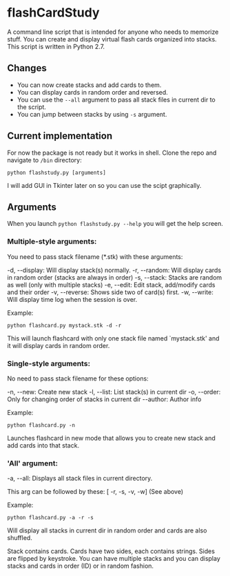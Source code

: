 # flashCardStudy

A command line script that is intended for anyone who needs to memorize stuff. You can create and display virtual flash cards organized into stacks. This script is written in Python 2.7.

## Changes

- You can now create stacks and add cards to them.
- You can display cards in random order and reversed.
- You can use the `--all` argument to pass all stack files in current dir to the script.
- You can jump between stacks by using `-s` argument.

## Current implementation

For now the package is not ready but it works in shell. Clone the repo and navigate to `/bin` directory:

`python flashstudy.py [arguments]`

I will add GUI in Tkinter later on so you can use the scipt graphically.

## Arguments

When you launch `python flashstudy.py --help` you will get the help screen.

### Multiple-style arguments:

You need to pass stack filename (\*.stk) with these arguments:

-d, --display: Will display stack(s) normally.
-r, --random: Will display cards in random order (stacks are always in order)
-s, --stack: Stacks are random as well (only with multiple stacks)
-e, --edit: Edit stack, add/modify cards and their order
-v, --reverse: Shows side two of card(s) first.
-w, --write: Will display time log when the session is over. 

Example: 

	python flashcard.py mystack.stk -d -r

This will launch flashcard with only one stack file
named `mystack.stk' and it will display cards
in random order. 

### Single-style arguments:

No need to pass stack filename for these options:

-n, --new: Create new stack
-l, --list: List stack(s) in current dir
-o, --order: Only for changing order of stacks in current dir
--author: Author info

Example: 

	python flashcard.py -n

Launches flashcard in new mode that allows you to create
new stack and add cards into that stack.

### 'All' argument:

-a, --all: Displays all stack files in current directory. 

This arg can be followed by these:
[ -r, -s, -v, -w] (See above)

Example: 

	python flashcard.py -a -r -s

Will display all stacks in current dir in random order
and cards are also shuffled.

Stack contains cards. Cards have two sides, each contains strings. 
Sides are flipped by keystroke. You can have multiple stacks 
and you can display stacks and cards in order (ID) 
or in random fashion.


